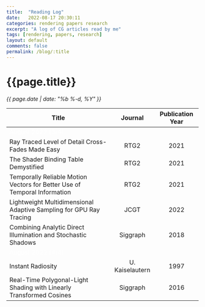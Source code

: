 ```yaml
---
title:  "Reading Log"
date:   2022-08-17 20:30:11
categories: rendering papers research
excerpt: "A log of CG articles read by me"
tags: [rendering, papers, research]
layout: default
comments: false
permalink: /blog/:title
---
```


# {{page.title}}
      
<time datetime="{{ page.date | date_to_xmlschema }}">
  <em>{{ page.date | date: "%b %-d, %Y" }}</em>
</time>                      
              
<div style="text-align: justify; font-style: italic;">

<!--
| Title                  |    Journal         |   Publication Year    |   
| ---------------------- | ------------------ |  ------------------   |
| **August 2022 (3/4)**    |                    |                       |
| Ray Traced Level of Detail Cross-Fades Made Easy       |  RTG2      | 2021     |
| The Shader Binding Table Demystified                   |  RTG2      | 2021     |
| Temporally Reliable Motion Vectors for Better Use of Temporal Information      |  RTG2      | 2021     |
| Lightweight Multidimensional Adaptive Sampling for GPU Ray Tracing     |  JCGT      | 2022     |
| Combining Analytic Direct Illumination and Stochastic Shadows     |  Siggraph      | 2018     |
-->

<table>
    <thead>
        <tr>
            <th>Title</th>
            <th>Journal</th>
            <th>Publication Year</th>
        </tr>
    </thead>
    <tbody>
        <tr>
            <td style="color: white;">August 2022 (3/4)</td>
            <td></td>
            <td></td>
        </tr>
        <tr style="font-weight: normal;">
            <td>Ray Traced Level of Detail Cross-Fades Made Easy</td>
            <td style="text-align: center;">RTG2</td>
            <td style="text-align: center;">2021</td>
        </tr>
        <tr style="font-weight: normal;">
            <td>The Shader Binding Table Demystified</td>
            <td style="text-align: center;">RTG2</td>
            <td style="text-align: center;">2021</td>
        </tr>
        <tr style="font-weight: normal;">
            <td>Temporally Reliable Motion Vectors for Better Use of Temporal Information</td>
            <td style="text-align: center;">RTG2</td>
            <td style="text-align: center;">2021</td>
        </tr>
        <tr style="font-weight: normal;">
            <td>Lightweight Multidimensional Adaptive Sampling for GPU Ray Tracing</td>
            <td style="text-align: center;">JCGT</td>
            <td style="text-align: center;">2022</td>
        </tr>
        <tr style="font-weight: normal;">
            <td>Combining Analytic Direct Illumination and Stochastic Shadows</td>
            <td style="text-align: center;">Siggraph</td>
            <td style="text-align: center;">2018</td>
        </tr>
        <tr>
            <td style="color: white;">August 2022 (4/4)</td>
            <td></td>
            <td></td>
        </tr>
        <tr style="font-weight: normal;">
            <td>Instant Radiosity</td>
            <td style="text-align: center;">U. Kaiselautern</td>
            <td style="text-align: center;">1997</td>
        </tr>
        <tr style="font-weight: normal;">
            <td>Real-Time Polygonal-Light Shading with Linearly Transformed Cosines</td>
            <td style="text-align: center;">Siggraph</td>
            <td style="text-align: center;">2016</td>
        </tr>
    </tbody>
</table>

</div>
         
